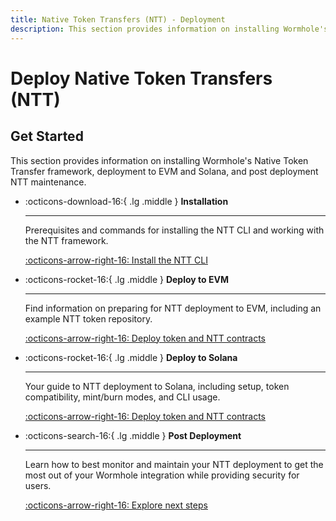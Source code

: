 ```yaml
---
title: Native Token Transfers (NTT) - Deployment
description: This section provides information on installing Wormhole's Native Token Transfer framework, deployment to EVM and Solana, and post deployment NTT maintenance.
---
```


# Deploy Native Token Transfers (NTT)

## Get Started

This section provides information on installing Wormhole's Native Token Transfer framework, deployment to EVM and Solana, and post deployment NTT maintenance.

<div class="grid cards" markdown>

-   :octicons-download-16:{ .lg .middle } **Installation**

    ---

    Prerequisites and commands for installing the NTT CLI and working with the NTT framework.

    [:octicons-arrow-right-16: Install the NTT CLI](/docs/build/contract-integrations/native-token-transfers/deployment-process/installation/)

-   :octicons-rocket-16:{ .lg .middle } **Deploy to EVM**

    ---

    Find information on preparing for NTT deployment to EVM, including an example NTT token repository.

    [:octicons-arrow-right-16: Deploy token and NTT contracts](/docs/build/contract-integrations/native-token-transfers/deployment-process/deploy-to-evm/)

-   :octicons-rocket-16:{ .lg .middle } **Deploy to Solana**

    ---

    Your guide to NTT deployment to Solana, including setup, token compatibility, mint/burn modes, and CLI usage.

    [:octicons-arrow-right-16: Deploy token and NTT contracts](/docs/build/contract-integrations/native-token-transfers/deployment-process/deploy-to-solana/)

-   :octicons-search-16:{ .lg .middle } **Post Deployment**

    ---

    Learn how to best monitor and maintain your NTT deployment to get the most out of your Wormhole integration while providing security for users.

    [:octicons-arrow-right-16: Explore next steps](/docs/build/contract-integrations/native-token-transfers/deployment-process/post-deployment/)

</div>
